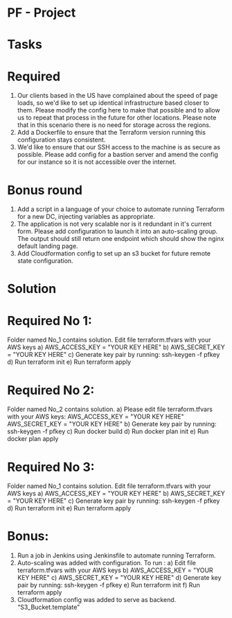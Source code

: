 # PF - Project


# Tasks
# Required
1.	Our clients based in the US have complained about the speed of page loads, so we'd like to set up identical infrastructure based closer to them. Please modify the config here to make that possible and to allow us to repeat that process in the future for other locations. Please note that in this scenario there is no need for storage across the regions.
2.	Add a Dockerfile to ensure that the Terraform version running this configuration stays consistent.
3.	We'd like to ensure that our SSH access to the machine is as secure as possible. Please add config for a bastion server and amend the config for our instance so it is not accessible over the internet.
# Bonus round
1.	Add a script in a language of your choice to automate running Terraform for a new DC, injecting variables as appropriate.
2.	The application is not very scalable nor is it redundant in it's current form. Please add configuration to launch it into an auto-scaling group. The output should still return one endpoint which should show the nginx default landing page.
3.	Add Cloudformation config to set up an s3 bucket for future remote state configuration.

# Solution
# Required No 1:	
Folder named No_1 contains solution. Edit file terraform.tfvars with your AWS keys
a)	AWS_ACCESS_KEY = "YOUR KEY HERE"
b)	AWS_SECRET_KEY = "YOUR KEY HERE"
c)	Generate key pair by running:
	ssh-keygen -f pfkey
d)	Run terraform init
e)	Run terraform apply
# Required No 2:	
Folder named No_2 contains solution. 
a)	Please edit file terraform.tfvars with your AWS keys:
	AWS_ACCESS_KEY = "YOUR KEY HERE"
        AWS_SECRET_KEY = "YOUR KEY HERE"
b)	Generate key pair by running:
	ssh-keygen -f pfkey
c)	Run docker build
d)	Run docker plan init
e)	Run docker plan apply
# Required No 3:	
Folder named No_1 contains solution. Edit file terraform.tfvars with your AWS keys
a)	AWS_ACCESS_KEY = "YOUR KEY HERE"
b)	AWS_SECRET_KEY = "YOUR KEY HERE"
c)	Generate key pair by running:
	ssh-keygen -f pfkey
d)	Run terraform init
e)	Run terraform apply
# Bonus:	
1.	Run a job in Jenkins using Jenkinsfile to automate running Terraform.
2.	Auto-scaling was added with configuration. To run :
a)	Edit file terraform.tfvars with your AWS keys
b)	AWS_ACCESS_KEY = "YOUR KEY HERE"
c)	AWS_SECRET_KEY = "YOUR KEY HERE"
d)	Generate key pair by running:
	ssh-keygen -f pfkey
e)	Run terraform init
f)	Run terraform apply
3.	Cloudformation config was added to serve as backend. “S3_Bucket.template”
